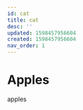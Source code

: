 ```yaml
---
id: cat
title: cat
desc: ''
updated: 1598457956604
created: 1598457956604
nav_order: 1
---
```


# Apples

apples
